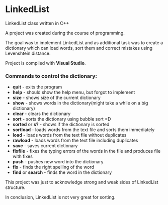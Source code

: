 # LinkedList

LinkedList class written in C++

A project was created during the course of programming.

The goal was to implement LinkedList and as additional task was to create a dictionary which can load words, sort them and correct mistakes using Levenshtein distance.

Project is compiled with **Visual Studio**.

### Commands to control the dictionary:

- **quit** - exits the program
- **help** - should show the help menu, but forgot to implement
- **size** - shows size of the current dictionary
- **show** - shows words in the dictionary(might take a while on a big dictionary)
- **clear** - clears the dictionary
- **sort** - sorts the dictionary using bubble sort =D
- **sorted** or **s?** - shows if the dictionary is sorted
- **sortload** - loads words from the text file and sorts them immediately
- **load** - loads words from the text file without duplicates
- **rawload** - loads words from the text file including duplicates
- **save** - saves current dictionary
- **fixfile** - fixes the typing errors of the words in the file and produces file with fixes
- **push** - pushes new word into the dictionary
- **fix** - finds the right spelling of the word
- **find** or **search** - finds the word in the dictionary

This project was just to acknowledge strong and weak sides of LinkedList structure.

In conclusion, LinkedList is not very great for sorting.
